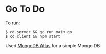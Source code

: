 # Go To Do

To run:

```
$ cd server && go run main.go
$ cd client && npm start
```

Used [MongoDB Atlas](https://www.mongodb.com/cloud/atlas) for a simple Mongo DB.